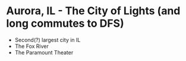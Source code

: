 # Aurora, IL - The City of Lights (and long commutes to DFS)

- Second(?) largest city in IL
- The Fox River
- The Paramount Theater
